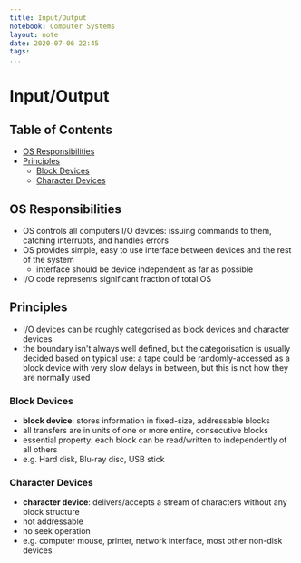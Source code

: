 ```yaml
---
title: Input/Output
notebook: Computer Systems
layout: note
date: 2020-07-06 22:45
tags: 
...
```


# Input/Output

[TOC]: #

## Table of Contents
- [OS Responsibilities](#os-responsibilities)
- [Principles](#principles)
  - [Block Devices](#block-devices)
  - [Character Devices](#character-devices)


## OS Responsibilities

- OS controls all computers I/O devices: issuing commands to them, catching interrupts,
  and handles errors
- OS provides simple, easy to use interface between devices and the rest of the system
  - interface should be device independent as far as possible
- I/O code represents significant fraction of total OS

## Principles

- I/O devices can be roughly categorised as block devices and character devices
- the boundary isn't always well defined, but the categorisation is usually decided
  based on typical use: a tape could be randomly-accessed as a block device with
  very slow delays in between, but this is not how they are normally used

### Block Devices

- **block device**: stores information in fixed-size, addressable blocks
- all transfers are in units of one or more entire, consecutive blocks
- essential property: each block can be read/written to independently of all others
- e.g. Hard disk, Blu-ray disc, USB stick

### Character Devices

- **character device**: delivers/accepts a stream of characters without any block
  structure
- not addressable
- no seek operation
- e.g. computer mouse, printer, network interface, most other non-disk devices
